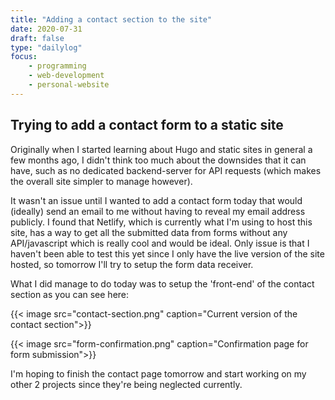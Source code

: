 ```yaml
---
title: "Adding a contact section to the site"
date: 2020-07-31
draft: false
type: "dailylog"
focus:
    - programming
    - web-development
    - personal-website
---
```


## Trying to add a contact form to a static site

Originally when I started learning about Hugo and static sites in general a few months ago, I didn't think too much about the downsides that it can have, such as no dedicated backend-server for API requests (which makes the overall site simpler to manage however).

It wasn't an issue until I wanted to add a contact form today that would (ideally) send an email to me without having to reveal my email address publicly. I found that Netlify, which is currently what I'm using to host this site, has a way to get all the submitted data from forms without any API/javascript which is really cool and would be ideal. Only issue is that I haven't been able to test this yet since I only have the live version of the site hosted, so tomorrow I'll try to setup the form data receiver.

What I did manage to do today was to setup the 'front-end' of the contact section as you can see here:

{{< image src="contact-section.png" caption="Current version of the contact section">}}

{{< image src="form-confirmation.png" caption="Confirmation page for form submission">}}

I'm hoping to finish the contact page tomorrow and start working on my other 2 projects since they're being neglected currently.